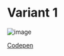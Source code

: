 # Variant 1

![image](https://github.com/aayusharyan/last.yush.dev/assets/16634228/9e887f52-7fac-47db-9921-f857cb7ba27a)

[Codepen](https://codepen.io/akashrajendra/pen/JKKRvQ)

